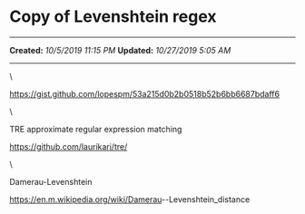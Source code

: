 Copy of Levenshtein regex
=========================

  -------------- ----------------------
  **Created:**   *10/5/2019 11:15 PM*
  **Updated:**   *10/27/2019 5:05 AM*
  -------------- ----------------------

\

<https://gist.github.com/lopespm/53a215d0b2b0518b52b6bb6687bdaff6>

\

TRE approximate regular expression matching

<https://github.com/laurikari/tre/>

\

Damerau-Levenshtein

<https://en.m.wikipedia.org/wiki/Damerau>--Levenshtein\_distance

 
